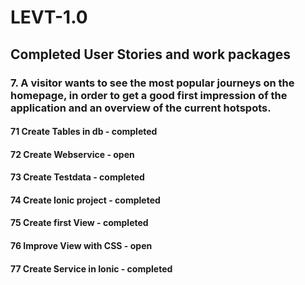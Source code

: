 # LEVT-1.0

## Completed User Stories and work packages

### 7. A visitor wants to see the most popular journeys on the homepage, in order to get a good first impression of the application and an overview of the current hotspots.

#### 71 Create Tables in db - completed
#### 72 Create Webservice - open
#### 73 Create Testdata - completed
#### 74 Create Ionic project - completed
#### 75 Create first View - completed
#### 76 Improve View with CSS - open
#### 77 Create Service in Ionic - completed
